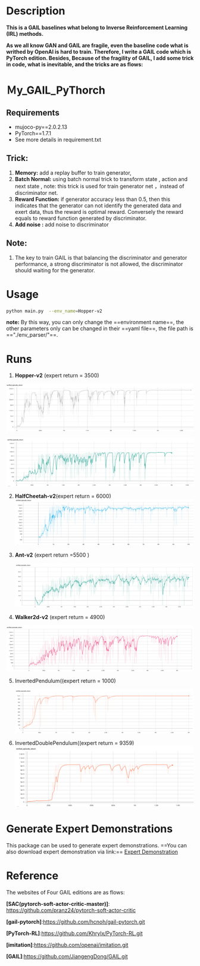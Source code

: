 # Description

**This is a GAIL baselines what belong to Inverse Reinforcement Learning (IRL) methods.** 

**As we all know GAN and GAIL are fragile, even the baseline code what is writhed by OpenAI is hard to train. Therefore,  I write a GAIL code which is PyTorch edition. Besides, Because of the fragility of GAIL, I add some trick in code, what is inevitable, and the tricks are as flows:**

# Ｍy_GAIL_PyThorch

## Requirements

- mujoco-py==2.0.2.13
- PyTorch==1.7.1
- See more details in requirement.txt
## Trick:

1. **Memory:** add a replay buffer to train generator, 
2. **Batch Normal:** using batch normal trick to transform  state , action and next state , note: this trick is used for train generator net ，instead of  discriminator net.
3. **Reward Function:** if generator accuracy less than 0.5,  then this indicates that the generator can not identify the generated data and exert data, thus the reward is optimal reward.  Conversely the reward equals to reward function generated by discriminator.
4. **Add noise :** add noise to discriminator

## Note:

1. The key to train GAIL is that balancing the discriminator and generator performance, a strong discriminator is not allowed, the discriminator should waiting for the generator.



# Usage

```bash
python main.py  --env_name=Hopper-v2
```

**note:** By this way, you can only change the ==environment name==, the other parameters  only can be changed in their ==yaml file==, the file path is =="./env_parser/"==.

# Runs



1. **Hopper-v2** (expert return = 3500)

![image-20210408143157754](README.assets/image-20210408143157754.png)



![image-20210414091849909](README.assets/image-20210414091849909.png)

2. **HalfCheetah-v2**(expert return = 6000)
 ![image-20210409142601820](README.assets/image-20210409142601820.png)
 
3. **Ant-v2** (expert return =5500 )

    ![image-20210412100841604](README.assets/image-20210412100841604.png)

4. **Walker2d-v2** (expert return = 4900)

![image-20210414102348203](README.assets/image-20210414102348203.png)

5. InvertedPendulum((expert return = 1000)

   ![image-20210413092110327](README.assets/image-20210413092110327.png)

6. InvertedDoublePendulum((expert return = 9359)
   ![image-20210414101914232](README.assets/image-20210414101914232.png)

# Generate Expert Demonstrations
This package can be used to generate expert demonstrations.
==You can also download expert demonstration via link:== 
[Expert Demonstration](https://drive.google.com/drive/folders/1oMfjTrmIy3tPdnPrjEU7YfuxmBQeW3oz?usp=sharing)

# Reference

The websites of Four GAIL editions are as flows:

**[SAC(pytorch-soft-actor-critic-master)]**: https://github.com/pranz24/pytorch-soft-actor-critic

**[gail-pytorch]**:https://github.com/hcnoh/gail-pytorch.git

**[PyTorch-RL]**:https://github.com/Khrylx/PyTorch-RL.git

**[imitation]**:https://github.com/openai/imitation.git

**[GAIL]**:https://github.com/JiangengDong/GAIL.git

